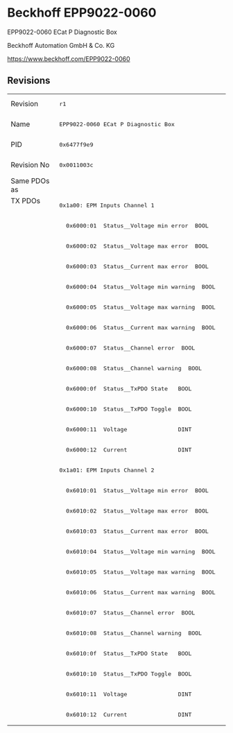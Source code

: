 # Beckhoff EPP9022-0060

EPP9022-0060 ECat P Diagnostic Box

Beckhoff Automation GmbH & Co. KG

https://www.beckhoff.com/EPP9022-0060

## Revisions
<table>
<tr >
<td>Revision</td>
<td><pre>r1</pre></td>
</tr>
<tr >
<td>Name</td>
<td><pre>EPP9022-0060 ECat P Diagnostic Box</pre></td>
</tr>
<tr >
<td>PID</td>
<td><pre>0x6477f9e9</pre></td>
</tr>
<tr >
<td>Revision No</td>
<td><pre>0x0011003c</pre></td>
</tr>
<tr >
<td>Same PDOs as</td>
<td><pre></pre></td>
</tr>
<tr class="txpdo pdosection">
<td rowspan=26 valign=top>TX PDOs</td>
<td><pre>0x1a00: EPM Inputs Channel 1</pre></td>
<td></td>
</tr>
<tr class="txpdo">
<td><pre>  0x6000:01  Status__Voltage min error  BOOL</pre></td>
</tr>
<tr class="txpdo">
<td><pre>  0x6000:02  Status__Voltage max error  BOOL</pre></td>
</tr>
<tr class="txpdo">
<td><pre>  0x6000:03  Status__Current max error  BOOL</pre></td>
</tr>
<tr class="txpdo">
<td><pre>  0x6000:04  Status__Voltage min warning  BOOL</pre></td>
</tr>
<tr class="txpdo">
<td><pre>  0x6000:05  Status__Voltage max warning  BOOL</pre></td>
</tr>
<tr class="txpdo">
<td><pre>  0x6000:06  Status__Current max warning  BOOL</pre></td>
</tr>
<tr class="txpdo">
<td><pre>  0x6000:07  Status__Channel error  BOOL</pre></td>
</tr>
<tr class="txpdo">
<td><pre>  0x6000:08  Status__Channel warning  BOOL</pre></td>
</tr>
<tr class="txpdo">
<td><pre>  0x6000:0f  Status__TxPDO State   BOOL</pre></td>
</tr>
<tr class="txpdo">
<td><pre>  0x6000:10  Status__TxPDO Toggle  BOOL</pre></td>
</tr>
<tr class="txpdo">
<td><pre>  0x6000:11  Voltage               DINT</pre></td>
</tr>
<tr class="txpdo">
<td><pre>  0x6000:12  Current               DINT</pre></td>
</tr>
<tr class="txpdo pdosection">
<td><pre>0x1a01: EPM Inputs Channel 2</pre></td>
</tr>
<tr class="txpdo">
<td><pre>  0x6010:01  Status__Voltage min error  BOOL</pre></td>
</tr>
<tr class="txpdo">
<td><pre>  0x6010:02  Status__Voltage max error  BOOL</pre></td>
</tr>
<tr class="txpdo">
<td><pre>  0x6010:03  Status__Current max error  BOOL</pre></td>
</tr>
<tr class="txpdo">
<td><pre>  0x6010:04  Status__Voltage min warning  BOOL</pre></td>
</tr>
<tr class="txpdo">
<td><pre>  0x6010:05  Status__Voltage max warning  BOOL</pre></td>
</tr>
<tr class="txpdo">
<td><pre>  0x6010:06  Status__Current max warning  BOOL</pre></td>
</tr>
<tr class="txpdo">
<td><pre>  0x6010:07  Status__Channel error  BOOL</pre></td>
</tr>
<tr class="txpdo">
<td><pre>  0x6010:08  Status__Channel warning  BOOL</pre></td>
</tr>
<tr class="txpdo">
<td><pre>  0x6010:0f  Status__TxPDO State   BOOL</pre></td>
</tr>
<tr class="txpdo">
<td><pre>  0x6010:10  Status__TxPDO Toggle  BOOL</pre></td>
</tr>
<tr class="txpdo">
<td><pre>  0x6010:11  Voltage               DINT</pre></td>
</tr>
<tr class="txpdo">
<td><pre>  0x6010:12  Current               DINT</pre></td>
</tr>
</table>
